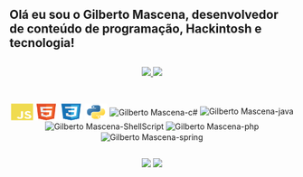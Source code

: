 ## Olá eu sou o Gilberto Mascena, desenvolvedor de conteúdo de programação, Hackintosh e tecnologia!

##
<div align="center">
  
  <a href="https://github.com/Gilberto-Mascena">
<div>
  <img height="160em" src="https://github-readme-stats.vercel.app/api?username=Gilberto-Mascena&show_icons=true&theme=merko&include_all_commits=true&count_private=true&show_owner=true&locale=pt-br"/>

  <img height="160em" src="https://github-readme-stats.vercel.app/api/top-langs/?username=Gilberto-Mascena&layout=compact&langs_count=10&theme=merko&locale=pt-br"/>
  </a>
  
</div>

##
  
<div style="display: inline_block"><br>
  <img align="center" alt="Gilberto Mascena-Js" height="30" width="40"
src="https://raw.githubusercontent.com/devicons/devicon/master/icons/javascript/javascript-plain.svg"/>  
  <img align="center" alt="Gilberto Mascena-HTML" height="30" width="40" 
src="https://raw.githubusercontent.com/devicons/devicon/master/icons/html5/html5-original.svg"/>
  <img align="center" alt="Gilberto Mascena-CSS" height="30" width="40" 
src="https://raw.githubusercontent.com/devicons/devicon/master/icons/css3/css3-original.svg"/>
  <img align="center" alt="Gilberto Mascena-Python" height="30" width="40" 
src="https://raw.githubusercontent.com/devicons/devicon/master/icons/python/python-original.svg"/>
  <img align="center" alt="Gilberto Mascena-c#" height="30" width="40" 
src="https://cdn.jsdelivr.net/gh/devicons/devicon@latest/icons/csharp/csharp-original.svg" />          
  <img alingn="center" alt="Gilberto Mascena-java" heitght="30" width="40" 
src="https://cdn.jsdelivr.net/gh/devicons/devicon/icons/java/java-original.svg" />          
  <img align="center" alt="Gilberto Mascena-ShellScript" height="30" width="40"     
src="https://cdn.jsdelivr.net/gh/devicons/devicon/icons/bash/bash-original.svg" />
  <img align="center" alt="Gilberto Mascena-php" heigth="30" width="40"
src="https://cdn.jsdelivr.net/gh/devicons/devicon@latest/icons/php/php-original.svg" />
  <img align="center" alt="Gilberto Mascena-spring" height="30" width="40"
src="https://cdn.jsdelivr.net/gh/devicons/devicon/icons/spring/spring-original.svg" />
</div>
  
##
  
<div>  
  <a href="https://br.linkedin.com/in/gilberto-mascena-dev/" target="_blank"><img src="https://img.shields.io/badge/-LinkedIn-%230077B5?style=for-the-badge&logo=linkedin&logoColor=white" target="_blank"></a>
 <a href = "mailto:contato@mascenadev@gmail.com"><img loading="lazy" src="https://img.shields.io/badge/Gmail-D14836?style=for-the-badge&logo=gmail&logoColor=white" target="_blank"></a>
</div>
